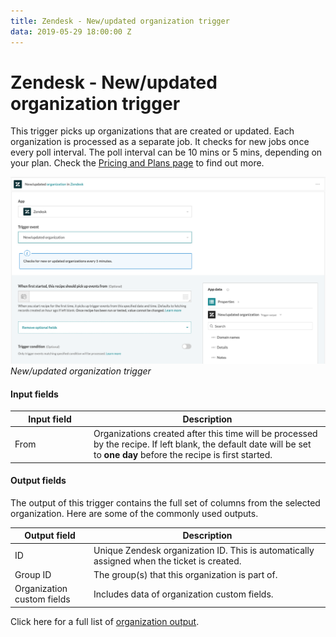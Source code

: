```yaml
---
title: Zendesk - New/updated organization trigger
data: 2019-05-29 18:00:00 Z
---
```


# Zendesk - New/updated organization trigger

This trigger picks up organizations that are created or updated. Each organization is processed as a separate job. It checks for new jobs once every poll interval. The poll interval can be 10 mins or 5 mins, depending on your plan. Check the [Pricing and Plans page](https://www.workato.com/pricing?audience=general) to find out more.

![New/updated organization trigger](/assets/images/connectors/zendesk/updated-organization-trigger.png)
*New/updated organization trigger*

#### Input fields

<table class="unchanged rich-diff-level-one">
  <thead>
    <tr>
        <th width='25%'>Input field</th>
        <th>Description</th>
    </tr>
  </thead>
  <tbody>
    <tr>
      <td>From</a></td>
      <td>
        Organizations created after this time will be processed by the recipe. If left blank, the default date will be set to <b>one day</b> before the recipe is first started.
      </td>
    </tr>
    </tbody>
</table>

#### Output fields

The output of this trigger contains the full set of columns from the selected organization. Here are some of the commonly used outputs.

<table class="unchanged rich-diff-level-one">
  <thead>
    <tr>
        <th width='25%'>Output field</th>
        <th>Description</th>
    </tr>
  </thead>
  <tbody>
    <tr>
      <td>ID</td>
      <td>
        Unique Zendesk organization ID. This is automatically assigned when the ticket is created.
      </td>
    </tr>  
    <tr>
      <td>Group ID</td>
      <td>
        The group(s) that this organization is part of.
      </td>
    </tr>
    <tr>
      <td>Organization custom fields</td>
      <td>
        Includes data of organization custom fields.
      </td>
    </tr>
  </tbody>
</table>

Click here for a full list of [organization output](/connectors/zendesk/organization-fields.md#organization-output-fields).

